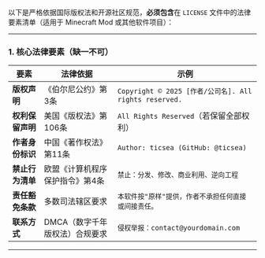 以下是严格依据国际版权法和开源社区规范，**必须包含**在 `LICENSE` 文件中的法律要素清单（适用于 Minecraft Mod 或其他软件项目）：

---

### **1. 核心法律要素（缺一不可）**
| 要素                  | 法律依据                                                                 | 示例                                                                 |
|-----------------------|--------------------------------------------------------------------------|----------------------------------------------------------------------|
| **版权声明**          | 《伯尔尼公约》第3条                                                     | `Copyright © 2025 [作者/公司名]. All rights reserved.`               |
| **权利保留声明**      | 美国《版权法》第106条                                                   | `All Rights Reserved`（若保留全部权利）                              |
| **作者身份标识**      | 中国《著作权法》第11条                                                  | `Author: ticsea (GitHub: @ticsea)`                                  |
| **禁止行为清单**      | 欧盟《计算机程序保护指令》第4条                                          | `禁止：分发、修改、商业利用、逆向工程`                              |
| **责任豁免条款**      | 多数司法辖区要求                                                         | `本软件按"原样"提供，作者不承担任何直接或间接责任。`                |
| **联系方式**          | DMCA（数字千年版权法）合规要求                                           | `侵权举报：contact@yourdomain.com`                                  |

---

